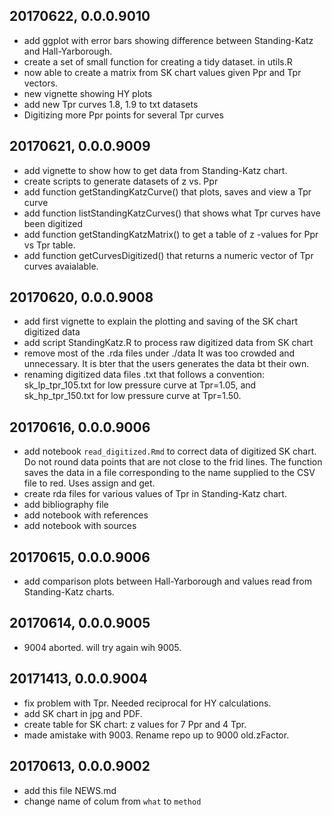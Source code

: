 ## 20170622, 0.0.0.9010
* add ggplot with error bars showing difference between Standing-Katz and Hall-Yarborough.
* create a set of small function for creating a tidy dataset. in utils.R
* now able to create a matrix from SK chart values given Ppr and Tpr vectors.
* new vignette showing HY plots
* add new Tpr curves 1.8, 1.9 to txt datasets
* Digitizing more Ppr points for several Tpr curves


## 20170621, 0.0.0.9009

* add vignette to show how to get data from Standing-Katz chart.
*  create scripts to generate datasets of z vs. Ppr
* add function getStandingKatzCurve() that plots, saves and view a Tpr curve
* add function listStandingKatzCurves() that shows what Tpr curves have been digitized
* add function getStandingKatzMatrix() to get a table of z -values for Ppr vs Tpr table.
* add function getCurvesDigitized() that returns a numeric vector of Tpr curves avaialable.

## 20170620, 0.0.0.9008

* add first vignette to explain the plotting and saving of the SK chart digitized data 
* add script StandingKatz.R to process raw digitized data from SK chart
* remove most of the .rda files under ./data It was too crowded and unnecessary. It is bter that the users generates the data bt their own.
* renaming digitized data files .txt that follows a convention: sk_lp_tpr_105.txt for low pressure curve at Tpr=1.05, and sk_hp_tpr_150.txt for low pressure curve at Tpr=1.50.

## 20170616, 0.0.0.9006
* add notebook `read_digitized.Rmd` to correct data of digitized SK chart. Do not round data points that are not close to the frid lines. The function saves the data in a file corresponding to the name supplied to the CSV file to red. Uses assign and get.
* create rda files for various values of Tpr in Standing-Katz chart.
* add bibliography file
* add notebook with references
* add notebook with sources


## 20170615, 0.0.0.9006
* add comparison plots between Hall-Yarborough and values read from Standing-Katz charts.

## 20170614, 0.0.0.9005
* 9004 aborted. will try again wih 9005.

## 20171413, 0.0.0.9004
* fix problem with Tpr. Needed reciprocal for HY calculations.
* add SK chart in jpg and PDF.
* create table for SK chart: z values for 7 Ppr and 4 Tpr.
* made amistake with 9003. Rename repo up to 9000 old.zFactor.

## 20170613, 0.0.0.9002
* add this file NEWS.md
* change name of colum from `what` to `method`
